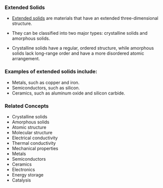 ### Extended Solids

- <u>Extended solids</u> are materials that have an extended three-dimensional structure.

- They can be classified into two major types: crystalline solids and amorphous solids.

- Crystalline solids have a regular, ordered structure, while amorphous solids lack long-range order and have a more disordered atomic arrangement.

### Examples of extended solids include:

- Metals, such as copper and iron.
- Semiconductors, such as silicon.
- Ceramics, such as aluminum oxide and silicon carbide.

### Related Concepts

- Crystalline solids
- Amorphous solids
- Atomic structure
- Molecular structure
- Electrical conductivity
- Thermal conductivity
- Mechanical properties
- Metals
- Semiconductors
- Ceramics
- Electronics
- Energy storage
- Catalysis